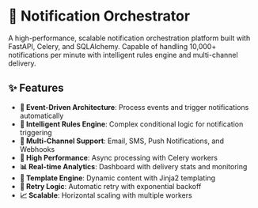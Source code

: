 # 🚀 Notification Orchestrator

A high-performance, scalable notification orchestration platform built with FastAPI, Celery, and SQLAlchemy. Capable of handling 10,000+ notifications per minute with intelligent rules engine and multi-channel delivery.

## ✨ Features

- **🎯 Event-Driven Architecture**: Process events and trigger notifications automatically
- **🔧 Intelligent Rules Engine**: Complex conditional logic for notification triggering
- **📧 Multi-Channel Support**: Email, SMS, Push Notifications, and Webhooks
- **🚀 High Performance**: Async processing with Celery workers
- **📊 Real-time Analytics**: Dashboard with delivery stats and monitoring
- **🎨 Template Engine**: Dynamic content with Jinja2 templating
- **🔄 Retry Logic**: Automatic retry with exponential backoff
- **📈 Scalable**: Horizontal scaling with multiple workers
